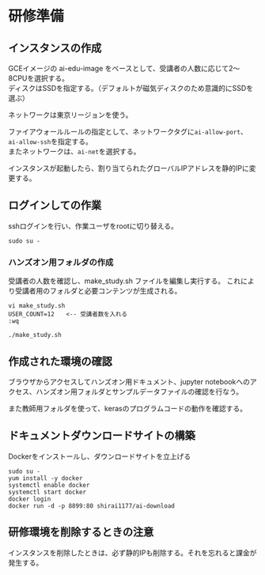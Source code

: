 # 研修準備

## インスタンスの作成

GCEイメージの ai-edu-image をベースとして、受講者の人数に応じて2～8CPUを選択する。<br>
ディスクはSSDを指定する。（デフォルトが磁気ディスクのため意識的にSSDを選ぶ）

ネットワークは東京リージョンを使う。

ファイアウォールルールの指定として、ネットワークタグに``ai-allow-port``、``ai-allow-ssh``を指定する。<br>
またネットワークは、``ai-net``を選択する。

インスタンスが起動したら、割り当てられたグローバルIPアドレスを静的IPに変更する。

## ログインしての作業

sshログインを行い、作業ユーザをrootに切り替える。

```
sudo su -
```

### ハンズオン用フォルダの作成

受講者の人数を確認し、make_study.sh ファイルを編集し実行する。
これにより受講者用のフォルダと必要コンテンツが生成される。

```
vi make_study.sh
USER_COUNT=12　　<-- 受講者数を入れる
:wq

./make_study.sh
```

## 作成された環境の確認

ブラウザからアクセスしてハンズオン用ドキュメント、jupyter notebookへのアクセス、ハンズオン用フォルダとサンプルデータファイルの確認を行なう。

また教師用フォルダを使って、kerasのプログラムコードの動作を確認する。

## ドキュメントダウンロードサイトの構築

Dockerをインストールし、ダウンロードサイトを立上げる

```
sudo su -
yum install -y docker
systemctl enable docker
systemctl start docker
docker login
docker run -d -p 8899:80 shirai1177/ai-download
```

## 研修環境を削除するときの注意

インスタンスを削除したときは、必ず静的IPも削除する。それを忘れると課金が発生する。

